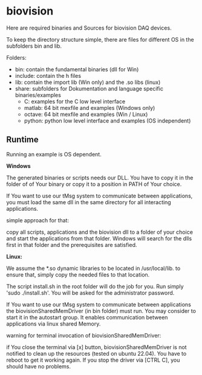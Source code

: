 # biovision

Here are required binaries and Sources for biovision DAQ devices.

To keep the directory structure simple, there are files for different OS in the subfolders bin and lib.


Folders:
* bin: contain the fundamental binaries (dll for Win)
* include: contain the h files
* lib: contain the import lib (Win only) and the .so libs (linux)
* share: subfolders for Dokumentation and language specific binaries/examples
  * C: examples for the C low level interface
  * matlab: 64 bit mexfile and examples (Windows only)
  * octave: 64 bit mexfile and examples (Win / Linux)
  * python: python low level interface and examples (OS independent)

## Runtime

Running an example is OS dependent.

**Windows**

The generated binaries or scripts needs our DLL. You have to copy it in the folder of of Your binary or copy it to a position in PATH of Your choice.

If You want to use our tMsg system to communicate between applications, you must load the same dll in the same directory for all interacting applications.

simple approach for that:

copy all scripts, applications and the biovision dll to a folder of your choice and start the applications from that folder. Windows will search for the dlls first in that folder and the prerequisites are satisfied.

**Linux:**

We assume the \*.so dynamic libraries to be located in /usr/local/lib.
to ensure that, simply copy the needed files to that location.

The script install.sh in the root folder will do the job for you. Run simply 'sudo ./install.sh'. You will be asked for the administrator password.

If You want to use our tMsg system to communicate between applications the biovisionSharedMemDriver (in bin folder) must run. You may consider to start it in the autostart group. It enables communication between applications via linux shared Memory.

warning for terminal invocation of biovisionSharedMemDriver:

if You close the terminal via [x] button, biovisionSharedMemDriver is not notified to clean up the resources (tested on ubuntu 22.04). You have to reboot to get it working again. If you stop the driver via [CTRL C], you should have no problems.
